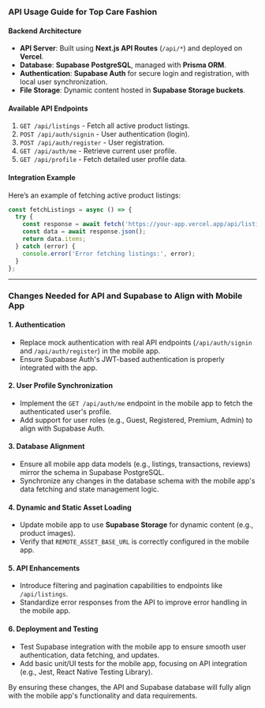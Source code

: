 ### API Usage Guide for Top Care Fashion

#### Backend Architecture
- **API Server**: Built using **Next.js API Routes** (`/api/*`) and deployed on **Vercel**.
- **Database**: **Supabase PostgreSQL**, managed with **Prisma ORM**.
- **Authentication**: **Supabase Auth** for secure login and registration, with local user synchronization.
- **File Storage**: Dynamic content hosted in **Supabase Storage buckets**.

#### Available API Endpoints
1. `GET /api/listings` - Fetch all active product listings.
2. `POST /api/auth/signin` - User authentication (login).
3. `POST /api/auth/register` - User registration.
4. `GET /api/auth/me` - Retrieve current user profile.
5. `GET /api/profile` - Fetch detailed user profile data.

#### Integration Example
Here’s an example of fetching active product listings:
```typescript
const fetchListings = async () => {
  try {
    const response = await fetch('https://your-app.vercel.app/api/listings');
    const data = await response.json();
    return data.items;
  } catch (error) {
    console.error('Error fetching listings:', error);
  }
};
```

---

### Changes Needed for API and Supabase to Align with Mobile App

#### 1. **Authentication**
   - Replace mock authentication with real API endpoints (`/api/auth/signin` and `/api/auth/register`) in the mobile app.
   - Ensure Supabase Auth's JWT-based authentication is properly integrated with the app.

#### 2. **User Profile Synchronization**
   - Implement the `GET /api/auth/me` endpoint in the mobile app to fetch the authenticated user's profile.
   - Add support for user roles (e.g., Guest, Registered, Premium, Admin) to align with Supabase Auth.

#### 3. **Database Alignment**
   - Ensure all mobile app data models (e.g., listings, transactions, reviews) mirror the schema in Supabase PostgreSQL.
   - Synchronize any changes in the database schema with the mobile app's data fetching and state management logic.

#### 4. **Dynamic and Static Asset Loading**
   - Update mobile app to use **Supabase Storage** for dynamic content (e.g., product images).
   - Verify that `REMOTE_ASSET_BASE_URL` is correctly configured in the mobile app.

#### 5. **API Enhancements**
   - Introduce filtering and pagination capabilities to endpoints like `/api/listings`.
   - Standardize error responses from the API to improve error handling in the mobile app.

#### 6. **Deployment and Testing**
   - Test Supabase integration with the mobile app to ensure smooth user authentication, data fetching, and updates.
   - Add basic unit/UI tests for the mobile app, focusing on API integration (e.g., Jest, React Native Testing Library).

By ensuring these changes, the API and Supabase database will fully align with the mobile app's functionality and data requirements.
